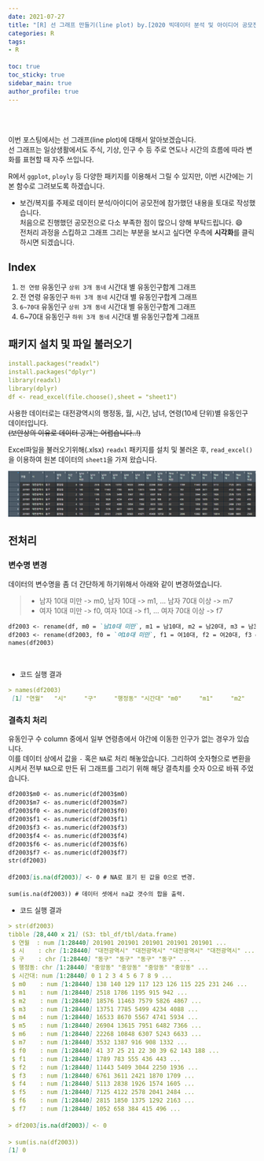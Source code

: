 ```yaml
---
date: 2021-07-27
title: "[R] 선 그래프 만들기(line plot) by.[2020 빅데이터 분석 및 아이디어 공모전]"
categories: R
tags: 
- R

toc: true  
toc_sticky: true 
sidebar_main: true
author_profile: true
---
```

<br>
<br>

이번 포스팅에서는 선 그래프(line plot)에 대해서 알아보겠습니다.<br>
선 그래프는 일상생활에서도 주식, 기상, 인구 수 등
주로 연도나 시간의 흐름에 따라 변화를 표현할 때 자주 쓰입니다.  


R에서 `ggplot`, `ployly` 등 다양한 패키지를 이용해서 그릴 수 있지만, 이번 시간에는 기본 함수로 그려보도록 하겠습니다.  


* 보건/복지를 주제로 데이터 분석/아이디어 공모전에 참가했던 내용을 토대로 작성했습니다. <br>
처음으로 진행했던 공모전으로 다소 부족한 점이 많으니 양해 부탁드립니다. 😄<br>
전처리 과정을 스킵하고 그래프 그리는 부분을 보시고 싶다면 우측에 **시각화**를 클릭하시면 되겠습니다.




## Index
1. `전 연령` 유동인구 `상위 3개 동네` 시간대 별 유동인구합계 그래프
2. 전 연령 유동인구 `하위 3개 동네` 시간대 별 유동인구합계 그래프
3. `6~70대` 유동인구 `상위 3개 동네` 시간대 별 유동인구합계 그래프
4. 6~70대 유동인구 `하위 3개 동네` 시간대 별 유동인구합계 그래프

## 패키지 설치 및 파일 불러오기
```yaml
install.packages("readxl")
install.packages("dplyr")
library(readxl)
library(dplyr)
df <- read_excel(file.choose(),sheet = "sheet1")
```

사용한 데이터로는 대전광역시의 행정동, 월, 시간, 남녀, 연령(10세 단위)별 유동인구 데이터입니다. <br>
~~(보안상의 이유로 데이터 공개는 어렵습니다..!)~~

Excel파일을 불러오기위해(.xlsx) `readxl` 패키지를 설치 및 불러온 후, `read_excel()`을 이용하여 원본 데이터의 `sheet1`을 가져 왔습니다.<br>

![원본데이터_head](/assets/images/Rpost2_1.PNG)

## 전처리

### 변수명 변경
데이터의 변수명을 좀 더 간단하게 하기위해서 아래와 같이 변경하였습니다.
> * 남자 10대 미만 -> m0, 남자 10대 -> m1, ... 남자 70대 이상 -> m7
> * 여자 10대 미만 -> f0, 여자 10대 -> f1, ... 여자 70대 이상 -> f7 <br>

```markdown
df2003 <- rename(df, m0 = `남10대 미만`, m1 = 남10대, m2 = 남20대, m3 = 남30대, m4 = 남40대, m5 = 남50대, m6 = 남60대, m7 = `남70대 이상`)
df2003 <- rename(df2003, f0 = `여10대 미만`, f1 = 여10대, f2 = 여20대, f3 = 여30대, f4 = 여40대, f5 = 여50대, f6 = 여60대, f7 = `여70대 이상`)
names(df2003)
```
<br>

* 코드 실행 결과
```markdown
> names(df2003)
 [1] "연월"   "시"     "구"     "행정동" "시간대" "m0"     "m1"     "m2"     "m3"     "m4"     "m5"     "m6"     "m7"     "f0"     "f1"     "f2"     "f3"     "f4"     "f5"     "f6"     "f7" 
```

### 결측치 처리
유동인구 수 column 중에서 일부 연령층에서 야간에 이동한 인구가 없는 경우가 있습니다.<br>
이를 데이터 상에서 값을 `-` 혹은 `NA`로 처리 해놓았습니다. 그리하여 숫자형으로 변환을 시켜서 전부 `NA`으로 만든 뒤 그래프를 그리기 위해 해당 결측치를 숫자 0으로 바꿔 주었습니다.

```markdown
df2003$m0 <- as.numeric(df2003$m0)
df2003$m7 <- as.numeric(df2003$m7)
df2003$f0 <- as.numeric(df2003$f0)
df2003$f1 <- as.numeric(df2003$f1)
df2003$f3 <- as.numeric(df2003$f3)
df2003$f4 <- as.numeric(df2003$f4)
df2003$f6 <- as.numeric(df2003$f6)
df2003$f7 <- as.numeric(df2003$f7)
str(df2003)

df2003[is.na(df2003)] <- 0 # NA로 표기 된 값을 0으로 변경.

sum(is.na(df2003)) # 데이터 셋에서 na값 갯수의 합을 출력.
```

* 코드 실행 결과
```markdown
> str(df2003)
tibble [28,440 x 21] (S3: tbl_df/tbl/data.frame)
 $ 연월  : num [1:28440] 201901 201901 201901 201901 201901 ...
 $ 시    : chr [1:28440] "대전광역시" "대전광역시" "대전광역시" "대전광역시" ...
 $ 구    : chr [1:28440] "동구" "동구" "동구" "동구" ...
 $ 행정동: chr [1:28440] "중앙동" "중앙동" "중앙동" "중앙동" ...
 $ 시간대: num [1:28440] 0 1 2 3 4 5 6 7 8 9 ...
 $ m0    : num [1:28440] 138 140 129 117 123 126 115 225 231 246 ...
 $ m1    : num [1:28440] 2518 1786 1195 915 942 ...
 $ m2    : num [1:28440] 18576 11463 7579 5826 4867 ...
 $ m3    : num [1:28440] 13751 7785 5499 4234 4088 ...
 $ m4    : num [1:28440] 16533 8670 5567 4741 5934 ...
 $ m5    : num [1:28440] 26904 13615 7951 6482 7366 ...
 $ m6    : num [1:28440] 22268 10848 6307 5243 6633 ...
 $ m7    : num [1:28440] 3532 1387 916 908 1332 ...
 $ f0    : num [1:28440] 41 37 25 21 22 30 39 62 143 188 ...
 $ f1    : num [1:28440] 1789 783 555 436 443 ...
 $ f2    : num [1:28440] 11443 5409 3044 2250 1936 ...
 $ f3    : num [1:28440] 6761 3611 2421 1870 1709 ...
 $ f4    : num [1:28440] 5113 2838 1926 1574 1605 ...
 $ f5    : num [1:28440] 7125 4122 2578 2041 2484 ...
 $ f6    : num [1:28440] 2815 1850 1375 1292 2163 ...
 $ f7    : num [1:28440] 1052 658 384 415 496 ...

> df2003[is.na(df2003)] <- 0

> sum(is.na(df2003))
[1] 0
```